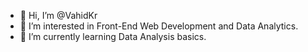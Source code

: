 - 👋 Hi, I’m @VahidKr
- 👀 I’m interested in Front-End Web Development and Data Analytics.
- 🌱 I’m currently learning Data Analysis basics.

<!---
VahidKr/VahidKr is a ✨ special ✨ repository because its `README.md` (this file) appears on your GitHub profile.
You can click the Preview link to take a look at your changes.
--->
